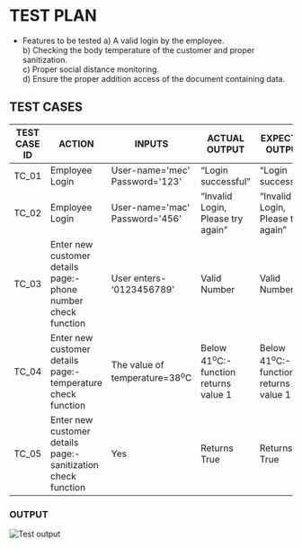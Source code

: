 # TEST PLAN

*	Features to be tested
   a)	A valid login by the employee.\
   b)	Checking the body temperature of the customer and proper sanitization.\
   c)	Proper social distance monitoring.\
   d)	Ensure the proper addition access of the document containing data.
   
   
   
   ## TEST CASES
   
   |**TEST CASE ID** |**ACTION**                                                    |**INPUTS**                              |**ACTUAL OUTPUT**                             |**EXPECTED OUTPUT**                             |**STATUS**|
   |-----------------|--------------------------------------------------------------|----------------------------------------|----------------------------------------------------|------------------------------------------------|--------  |
   |TC_01            |Employee Login                                                |User-name='mec' Password='123'          |“Login successful"                             |“Login successful”                              |PASS      |
   |TC_02            |Employee Login                                                |User-name='mac' Password='456'          |“Invalid Login, Please try again”             |“Invalid Login, Please try again”               |PASS      |
   |TC_03            |Enter new customer details page:- phone number check function |User enters- ‘0123456789’               |Valid Number                                    |Valid Number                                    |PASS      |
   |TC_04            |Enter new customer details page:- temperature check function  |The value of temperature=38<sup>o</sup>C|Below 41<sup>o</sup>C:- function returns value 1     |Below 41<sup>o</sup>C:- function returns value 1|PASS      |
   |TC_05            |Enter new customer details page:- sanitization check function |Yes                                     |Returns True                                    |Returns True                                    |PASS      |



### OUTPUT
![Test output](https://github.com/stepin105082/CustomerDataManagementSystemDuringCovid19/blob/master/4_TestPlanAndOutput/test_op.png)


